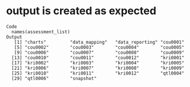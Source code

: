 # output is created as expected

    Code
      names(assessment_list)
    Output
       [1] "charts"         "data_mapping"   "data_reporting" "cou0001"       
       [5] "cou0002"        "cou0003"        "cou0004"        "cou0005"       
       [9] "cou0006"        "cou0007"        "cou0008"        "cou0009"       
      [13] "cou0010"        "cou0011"        "cou0012"        "kri0001"       
      [17] "kri0002"        "kri0003"        "kri0004"        "kri0005"       
      [21] "kri0006"        "kri0007"        "kri0008"        "kri0009"       
      [25] "kri0010"        "kri0011"        "kri0012"        "qtl0004"       
      [29] "qtl0006"        "snapshot"      

